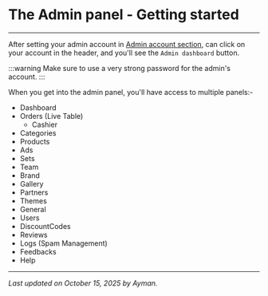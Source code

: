 # The Admin panel - Getting started

---

After setting your admin account in [Admin account section](/docs/Setup-Store/Admin-account), can click on your account in the header, and you'll see the `Admin dashboard` button.

:::warning
Make sure to use a very strong password for the admin's account.
:::

When you get into the admin panel, you'll have access to multiple panels:-

- Dashboard
- Orders (Live Table)
  - Cashier
- Categories
- Products
- Ads
- Sets
- Team
- Brand
- Gallery
- Partners
- Themes
- General
- Users
- DiscountCodes
- Reviews
- Logs (Spam Management)
- Feedbacks
- Help

---

_Last updated on October 15, 2025 by Ayman._
